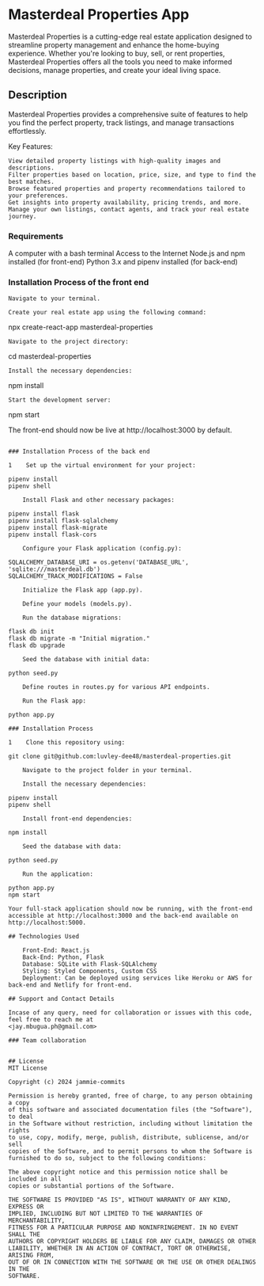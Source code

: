 # Masterdeal Properties App

Masterdeal Properties is a cutting-edge real estate application designed to streamline property management and enhance the home-buying experience. Whether you're looking to buy, sell, or rent properties, Masterdeal Properties offers all the tools you need to make informed decisions, manage properties, and create your ideal living space.

## Description

Masterdeal Properties provides a comprehensive suite of features to help you find the perfect property, track listings, and manage transactions effortlessly.

Key Features:

    View detailed property listings with high-quality images and descriptions.
    Filter properties based on location, price, size, and type to find the best matches.
    Browse featured properties and property recommendations tailored to your preferences.
    Get insights into property availability, pricing trends, and more.
    Manage your own listings, contact agents, and track your real estate journey.

### Requirements

A computer with a bash terminal
Access to the Internet
Node.js and npm installed (for front-end)
Python 3.x and pipenv installed (for back-end)

### Installation Process of the front end

    Navigate to your terminal.

    Create your real estate app using the following command:

  npx create-react-app masterdeal-properties

    Navigate to the project directory:

cd masterdeal-properties

    Install the necessary dependencies:

npm install

    Start the development server:

npm start

The front-end should now be live at http://localhost:3000 by default.
```

### Installation Process of the back end

1    Set up the virtual environment for your project:

pipenv install
pipenv shell

    Install Flask and other necessary packages:

pipenv install flask
pipenv install flask-sqlalchemy
pipenv install flask-migrate
pipenv install flask-cors

    Configure your Flask application (config.py):

SQLALCHEMY_DATABASE_URI = os.getenv('DATABASE_URL', 'sqlite:///masterdeal.db')
SQLALCHEMY_TRACK_MODIFICATIONS = False

    Initialize the Flask app (app.py).

    Define your models (models.py).

    Run the database migrations:

flask db init
flask db migrate -m "Initial migration."
flask db upgrade

    Seed the database with initial data:

python seed.py

    Define routes in routes.py for various API endpoints.

    Run the Flask app:

python app.py

### Installation Process

1    Clone this repository using:

git clone git@github.com:luvley-dee48/masterdeal-properties.git

    Navigate to the project folder in your terminal.

    Install the necessary dependencies:

pipenv install
pipenv shell

    Install front-end dependencies:

npm install

    Seed the database with data:

python seed.py

    Run the application:

python app.py
npm start

Your full-stack application should now be running, with the front-end accessible at http://localhost:3000 and the back-end available on http://localhost:5000.

## Technologies Used

    Front-End: React.js
    Back-End: Python, Flask
    Database: SQLite with Flask-SQLAlchemy
    Styling: Styled Components, Custom CSS
    Deployment: Can be deployed using services like Heroku or AWS for back-end and Netlify for front-end.

## Support and Contact Details

Incase of any query, need for collaboration or issues with this code, feel free to reach me at
<jay.mbugua.ph@gmail.com>

### Team collaboration


## License
MIT License

Copyright (c) 2024 jammie-commits

Permission is hereby granted, free of charge, to any person obtaining a copy
of this software and associated documentation files (the "Software"), to deal
in the Software without restriction, including without limitation the rights
to use, copy, modify, merge, publish, distribute, sublicense, and/or sell
copies of the Software, and to permit persons to whom the Software is
furnished to do so, subject to the following conditions:

The above copyright notice and this permission notice shall be included in all
copies or substantial portions of the Software.

THE SOFTWARE IS PROVIDED "AS IS", WITHOUT WARRANTY OF ANY KIND, EXPRESS OR
IMPLIED, INCLUDING BUT NOT LIMITED TO THE WARRANTIES OF MERCHANTABILITY,
FITNESS FOR A PARTICULAR PURPOSE AND NONINFRINGEMENT. IN NO EVENT SHALL THE
AUTHORS OR COPYRIGHT HOLDERS BE LIABLE FOR ANY CLAIM, DAMAGES OR OTHER
LIABILITY, WHETHER IN AN ACTION OF CONTRACT, TORT OR OTHERWISE, ARISING FROM,
OUT OF OR IN CONNECTION WITH THE SOFTWARE OR THE USE OR OTHER DEALINGS IN THE
SOFTWARE.